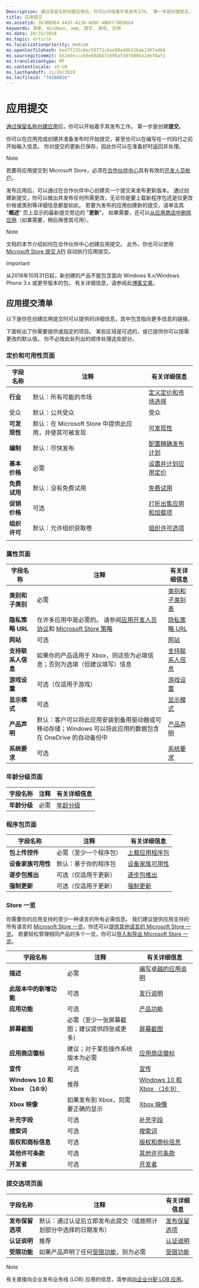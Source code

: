 ```yaml
---
Description: 通过保留名称创建应用后，你可以开始着手其发布工作。 第一步是创建提交。
title: 应用提交
ms.assetid: 363BB9E4-4437-4238-A80F-ABDFC70D96E4
keywords: 清单, Windows, uwp, 提交, 游戏, 应用
ms.date: 10/31/2018
ms.topic: article
ms.localizationpriority: medium
ms.openlocfilehash: bed7f232c8ec59771c6ae80a48b12bab1307ad68
ms.sourcegitcommit: b52ddecccb9e68dbb71695af3078005a2eb78af1
ms.translationtype: MT
ms.contentlocale: zh-CN
ms.lasthandoff: 11/20/2019
ms.locfileid: "74260026"
---
```

# <a name="app-submissions"></a>应用提交


[通过保留名称创建应用](create-your-app-by-reserving-a-name.md)后，你可以开始着手其发布工作。 第一步是创建**提交**。

你可以在应用完成创建并准备发布时开始提交，甚至也可以在编写任一代码行之前开始输入信息。 你对提交的更新已保存，因此你可以在准备好时返回并处理。

> [!NOTE]
> 若要将应用提交到 Microsoft Store，必须在[合作伙伴中心](https://partner.microsoft.com/dashboard)具有有效的[开发人员帐户](https://developer.microsoft.com/store/register)。

发布应用后，可以通过在合作伙伴中心创建另一个提交来发布更新版本。 通过创建新提交，你可以做出并发布任何所需更改，无论你是要上载新程序包还是仅更改价格或类别等详细信息都是如此。 若要为发布的应用创建新的提交，请单击其 "**概述**" 页上显示的最新提交旁边的 "**更新**"。 如果需要，还可以[从应用商店中删除应用](guidance-for-app-package-management.md#removing-an-app-from-the-store)（如果需要，稍后再使其可用）。

> [!NOTE]
> 文档的本节介绍如何在合作伙伴中心创建应用提交。 此外，你也可以使用 [Microsoft Store 提交 API](../monetize/create-and-manage-submissions-using-windows-store-services.md) 自动执行应用提交。

> [!IMPORTANT]
> 从2018年10月31日起，新创建的产品不能包含面向 Windows 8.x/Windows Phone 3.x 或更早版本的包。 有关详细信息，请参阅此[博客文章](https://blogs.windows.com/windowsdeveloper/2018/08/20/important-dates-regarding-apps-with-windows-phone-8-x-and-earlier-and-windows-8-8-1-packages-submitted-to-microsoft-store)。

## <a name="app-submission-checklist"></a>应用提交清单

以下是你在创建应用提交时可以提供的详细信息，其中包含指向更多信息的链接。

下面标出了你需要提供或指定的项目。 某些区域是可选的，或已提供你可以按需更改的默认值。 你不必按此处列出的顺序处理这些部分。

### <a name="pricing-and-availability-page"></a>定价和可用性页面
| 字段名称                    | 注释                                       | 有关详细信息                                                             |
|-------------------------------|---------------------------------------------|---------------------------------------------------------------------------|
| **行业**                   | 默认：所有可能的市场  | [定义定价和市场选择](define-pricing-and-market-selection.md)         |
| 受众                | 默认：公共受众 | 受众[](choose-visibility-options.md#audience) |
| **可发现性**                | 默认：在 Microsoft Store 中提供此应用，并使其可被发现 | [可发现性](choose-visibility-options.md#discoverability) |
| **编制**                  | 默认：尽快发布        | [配置精确发布计划](configure-precise-release-scheduling.md) |
| **基本价格**                | 必需                                    | [设置并计划应用定价](set-and-schedule-app-pricing.md)              |
| **免费试用**                | 默认：没有免费试用                      | [免费试用](set-app-pricing-and-availability.md#free-trial)              |
| **促销价格**              | 可选                                    | [打折出售应用和加载项](put-apps-and-add-ons-on-sale.md)           |
| **组织许可**    | 默认：允许组织获取卷 | [组织许可选项](organizational-licensing.md)        |
      |


### <a name="properties-page"></a>属性页面

| 字段名称                    | 注释                                       | 有关详细信息                                                             |
|-------------------------------|---------------------------------------------|---------------------------------------------------------------------------|
| **类别和子类别**  | 必需                                    | [类别和子类别表](category-and-subcategory-table.md)       |
| **隐私策略 URL**            | 在许多应用中是必需的。 请参阅[应用开发人员协议](https://docs.microsoft.com/legal/windows/agreements/app-developer-agreement)和 [Microsoft Store 策略](store-policies.md#105-personal-information) | [隐私策略 URL](enter-app-properties.md#privacy-policy-url)        |
| **网站**                   | 可选                                    | [网站](enter-app-properties.md#website)                   |
| **支持联系人信息**      | 如果你的产品适用于 Xbox，则这些为必填信息；否则为选填（但建议填写）信息                                   | [支持联系人信息](enter-app-properties.md#support-contact-info)              |
| **游戏设置**             | 可选（仅适用于游戏）         | [游戏设置](enter-app-properties.md#game-settings) |
| **显示模式**             | 可选                   | [显示模式](enter-app-properties.md#display-mode) |
| **产品声明**          | 默认：客户可以将此应用安装到备用驱动器或可移动存储；Windows 可以将此应用的数据包含在 OneDrive 的自动备份中 | [产品声明](app-declarations.md) |
| **系统要求**      | 可选                                    | [系统要求](enter-app-properties.md#system-requirements)      |

<span/>

### <a name="age-ratings-page"></a>年龄分级页面

| 字段名称                    | 注释                                       | 有关详细信息                          |
|-------------------------------|---------------------------------------------|----------------------------------------|
| **年龄分级**               | 必需                                    | [年龄分级](age-ratings.md)          |

<span/>

### <a name="packages-page"></a>程序包页面

| 字段名称                    | 注释                                  | 有关详细信息                          |
|-------------------------------|----------------------------------------|----------------------------------------|
| **包上传控件**    | 必需（至少一个程序包）        | [上载应用程序包](upload-app-packages.md) |
| **设备家族可用性** | 默认：基于你的程序包       | [设备家族可用性](device-family-availability.md) |
| **逐步包推出**   | 可选（仅适用于更新）            | [逐步包推出](gradual-package-rollout.md) |
| **强制更新**          | 可选（仅适用于更新）            | [强制更新](upload-app-packages.md#mandatory-update)


### <a name="store-listings"></a>Store 一览

你需要你的应用支持的至少一种语言的所有必需信息。 我们建议提供应用支持的所有语言的 [Microsoft Store 一览](create-app-store-listings.md)，你还可以[提供其他语言的 Microsoft Store 一览](create-app-store-listings.md#store-listing-languages)。 若要轻松管理相同产品的多个一览，你可以[导入和导出 Microsoft Store 一览](import-and-export-store-listings.md)。

| 字段名称                    | 注释                                       | 有关详细信息                                                     |
|-------------------------------|---------------------------------------------|-------------------------------------------------------------------|
| **描述**               | 必需                                    | [编写卓越的应用说明](write-a-great-app-description.md) |
| **此版本中的新增功能**   | 可选                                 | [发行说明](create-app-store-listings.md#whats-new-in-this-version)       |
| **应用功能**              | 可选                                    | [产品功能](create-app-store-listings.md#product-features)         |
| **屏幕截图**               | 必需（至少一张屏幕截图；建议提供四张或更多）          | [屏幕截图](app-screenshots-and-images.md#screenshots)          |
| **应用商店徽标**               | 建议；对于某些操作系统版本为必需 | [应用商店徽标](app-screenshots-and-images.md#store-logos)             |
| **宣传**                  | 可选                                    | [宣传](app-screenshots-and-images.md#trailers)                | 
| **Windows 10 和 Xbox （16:9）**     | 推荐        | [Windows 10 和 Xbox （16:9）](app-screenshots-and-images.md#windows-10-and-xbox-image-169-super-hero-art) |
| **Xbox 映像**     | 如果发布到 Xbox，则需要正确的显示        | [Xbox 映像](app-screenshots-and-images.md#xbox-images) |
| **补充字段**  | 可选                                    | [补充字段](create-app-store-listings.md#supplemental-fields) 
| **搜索词**              | 可选                                    | [搜索词](create-app-store-listings.md#search-terms)         |
| **版权和商标信息** | 可选                                 | [版权和商标信息](create-app-store-listings.md#copyright-and-trademark-info) |
| **其他许可条款**  | 可选                                    | [其他许可条款](create-app-store-listings.md#additional-license-terms) |
| **开发者**              | 可选                                    | [开发者](create-app-store-listings.md#developed-by)                   |


<span/>

### <a name="submission-options-page"></a>提交选项页面

| 字段名称                    | 注释                                       | 有关详细信息                                                     |
|-------------------------------|---------------------------------------------|-------------------------------------------------------------------|
| **发布保留选项**     | 默认：通过认证后立即发布此提交（或按照计划部分中选择的日期发布）      | [发布保留选项](manage-submission-options.md#publishing-hold-options)    
| **认证说明**     | 推荐          | [认证说明](notes-for-certification.md)             |
| **受限功能**     | 如果产品声明了任何[受限功能](../packaging/app-capability-declarations.md#restricted-capabilities)，则为必需    | [受限功能](manage-submission-options.md#publishing-hold-options)       

<span/>

> [!NOTE]
> 有关直接向企业发布业务线 (LOB) 应用的信息，请参阅[向企业分配 LOB 应用](distribute-lob-apps-to-enterprises.md)。
